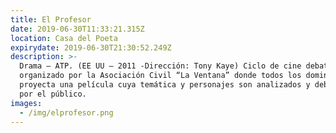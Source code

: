 ```yaml
---
title: El Profesor
date: 2019-06-30T11:33:21.315Z
location: Casa del Poeta
expirydate: 2019-06-30T21:30:52.249Z
description: >-
  Drama – ATP. (EE UU – 2011 -Dirección: Tony Kaye) Ciclo de cine debate
  organizado por la Asociación Civil “La Ventana” donde todos los domingos se
  proyecta una película cuya temática y personajes son analizados y debatidos
  por el público.
images:
  - /img/elprofesor.png
---
```


